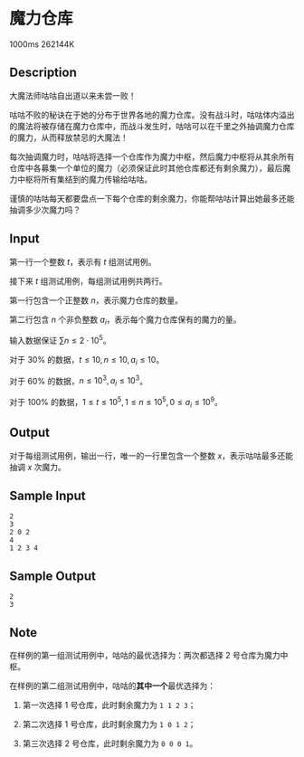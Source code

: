 # 魔力仓库

1000ms  262144K

## Description

大魔法师咕咕自出道以来未尝一败！

咕咕不败的秘诀在于她的分布于世界各地的魔力仓库。没有战斗时，咕咕体内溢出的魔法将被存储在魔力仓库中，而战斗发生时，咕咕可以在千里之外抽调魔力仓库的魔力，从而释放禁忌的大魔法！

每次抽调魔力时，咕咕将选择一个仓库作为魔力中枢，然后魔力中枢将从其余所有仓库中各募集一个单位的魔力（必须保证此时其他仓库都还有剩余魔力），最后魔力中枢将所有集结到的魔力传输给咕咕。

谨慎的咕咕每天都要盘点一下每个仓库的剩余魔力，你能帮咕咕计算出她最多还能抽调多少次魔力吗？

## Input

第一行一个整数 $t$，表示有 $t$ 组测试用例。

接下来 $t$ 组测试用例，每组测试用例共两行。

第一行包含一个正整数 $n$，表示魔力仓库的数量。

第二行包含 $n$ 个非负整数 $a_i$，表示每个魔力仓库保有的魔力的量。

输入数据保证 $\sum n \leq 2 \cdot 10^5$。

对于 $30\%$ 的数据，$t \leq 10, n \leq 10, a_i \leq 10$。

对于 $60\%$ 的数据，$n \leq 10^3, a_i \leq 10^3$。

对于 $100\%$ 的数据，$1 \leq t \leq 10^5, 1 \leq n \leq 10^5, 0 \leq a_i \leq 10^9$。

## Output

对于每组测试用例，输出一行，唯一的一行里包含一个整数 $x$，表示咕咕最多还能抽调 $x$ 次魔力。

## Sample Input

```
2
3
2 0 2
4
1 2 3 4
```

## Sample Output

```
2
3
```

## Note

在样例的第一组测试用例中，咕咕的最优选择为：两次都选择 $2$ 号仓库为魔力中枢。

在样例的第二组测试用例中，咕咕的**其中一个**最优选择为：

1. 第一次选择 $1$ 号仓库，此时剩余魔力为 `1 1 2 3`；

2. 第二次选择 $1$ 号仓库，此时剩余魔力为 `1 0 1 2`；

3. 第三次选择 $2$ 号仓库，此时剩余魔力为 `0 0 0 1`。
